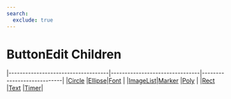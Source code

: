 ```yaml
---
search:
  exclude: true
---
```


<h1 class="heading"><span class="name">ButtonEdit Children</span></h1>

|------------------------------------|--------------------------------|----------------------------|
|[Circle](../objects/circle.md)      |[Ellipse](../objects/ellipse.md)|[Font](../objects/font.md)  |
|[ImageList](../objects/imagelist.md)|[Marker](../objects/marker.md)  |[Poly](../objects/poly.md)  |
|[Rect](../objects/rect.md)          |[Text](../objects/text.md)      |[Timer](../objects/timer.md)|
